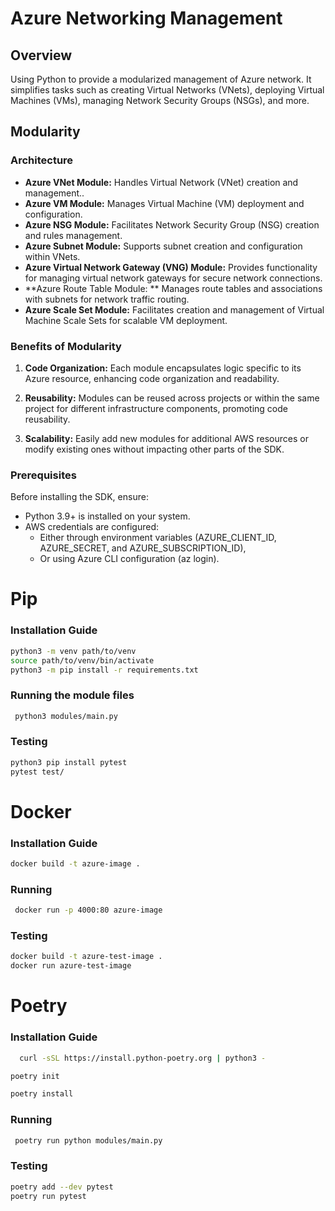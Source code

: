 # Azure Networking Management

## Overview

Using Python to provide a modularized management of Azure network. It simplifies tasks such as creating Virtual Networks (VNets), deploying Virtual Machines (VMs), managing Network Security Groups (NSGs), and more.

## Modularity

### Architecture
- **Azure VNet Module:** Handles Virtual Network (VNet) creation and management..
- **Azure VM Module:** Manages Virtual Machine (VM) deployment and configuration.
- **Azure NSG Module:** Facilitates Network Security Group (NSG) creation and rules management.
- **Azure Subnet Module:** Supports subnet creation and configuration within VNets.
- **Azure Virtual Network Gateway (VNG) Module:** Provides functionality for managing virtual network gateways for secure network connections.
- **Azure Route Table Module: ** Manages route tables and associations with subnets for network traffic routing.
- **Azure Scale Set Module:** Facilitates creation and management of Virtual Machine Scale Sets for scalable VM deployment.

### Benefits of Modularity

1. **Code Organization:** Each module encapsulates logic specific to its Azure resource, enhancing code organization and readability.

2. **Reusability:** Modules can be reused across projects or within the same project for different infrastructure components, promoting code reusability.

3. **Scalability:** Easily add new modules for additional AWS resources or modify existing ones without impacting other parts of the SDK.

### Prerequisites

Before installing the SDK, ensure:
- Python 3.9+ is installed on your system.
- AWS credentials are configured:
  - Either through environment variables (AZURE_CLIENT_ID, AZURE_SECRET, and AZURE_SUBSCRIPTION_ID),
  - Or using Azure CLI configuration (az login).
    
# Pip
### Installation Guide 
   ```bash
   python3 -m venv path/to/venv
source path/to/venv/bin/activate
python3 -m pip install -r requirements.txt
   ```
### Running the module files
  ```bash
   python3 modules/main.py
```
### Testing 
   ```bash
   python3 pip install pytest
   pytest test/

   ```

# Docker
### Installation Guide 
  ```bash
docker build -t azure-image .
```

### Running 
  ```bash
   docker run -p 4000:80 azure-image
```

### Testing 
   ```bash
   docker build -t azure-test-image .
   docker run azure-test-image
   ```

# Poetry
### Installation Guide 
 ```bash
   curl -sSL https://install.python-poetry.org | python3 -
```

  ```bash
poetry init
```
  ```bash
poetry install
```
### Running 
  ```bash
   poetry run python modules/main.py
```

### Testing 
   ```bash
   poetry add --dev pytest
   poetry run pytest
   ```
   
